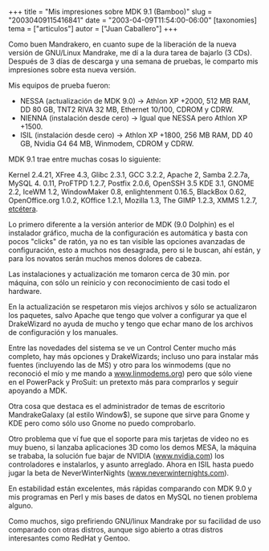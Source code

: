 +++
title = "Mis impresiones sobre MDK 9.1 (Bamboo)"
slug = "20030409115416841"
date = "2003-04-09T11:54:00-06:00"
[taxonomies]
tema = ["articulos"]
autor = ["Juan Caballero"]
+++

Como buen Mandrakero, en cuanto supe de la liberación de la nueva
versión de GNU/Linux Mandrake, me dí a la dura tarea de bajarlo (3 CDs).
Después de 3 días de descarga y una semana de pruebas, le comparto mis
impresiones sobre esta nueva versión.

<!-- more -->
Mis equipos de prueba fueron:

-   NESSA (actualización de MDK 9.0) -\> Athlon XP +2000, 512 MB RAM, DD
    80 GB, TNT2 RIVA 32 MB, Ethernet 10/100, CDROM y CDRW.
-   NIENNA (instalación desde cero) -\> Igual que NESSA pero Athlon XP
    +1500.
-   ISIL (instalación desde cero) -\> Athlon XP +1800, 256 MB RAM, DD 40
    GB, Nvidia G4 64 MB, Winmodem, CDROM y CDRW.

MDK 9.1 trae entre muchas cosas lo siguiente:

Kernel 2.4.21, XFree 4.3, Glibc 2.3.1, GCC 3.2.2, Apache 2, Samba
2.2.7a, MySQL 4. 0.11, ProFTPD 1.2.7, Postfix 2.0.6, OpenSSH 3.5 KDE
3.1, GNOME 2.2, IceWM 1.2, WindowMaker 0.8, enlightenment 0.16.5,
BlackBox 0.62, OpenOffice.org 1.0.2, KOffice 1.2.1, Mozilla 1.3, The
GIMP 1.2.3, XMMS 1.2.7,
[etcétera](http://www.mandrakelinux.com/es/9.1/features/).

Lo primero diferente a la versión anterior de MDK (9.0 Dolphin) es el
instalador gráfico, mucha de la configuración es automática y basta con
pocos "clicks" de ratón, ya no es tan visible las opciones avanzadas de
configuración, esto a muchos nos desagrada, pero si le buscan, ahí
están, y para los novatos serán muchos menos dolores de cabeza.

Las instalaciones y actualización me tomaron cerca de 30 min. por
máquina, con sólo un reinicio y con reconocimiento de casi todo el
hardware.

En la actualización se respetaron mis viejos archivos y sólo se
actualizaron los paquetes, salvo Apache que tengo que volver a
configurar ya que el DrakeWizard no ayuda de mucho y tengo que echar
mano de los archivos de configuración y los manuales.

Entre las novedades del sistema se ve un Control Center mucho más
completo, hay más opciones y DrakeWizards; incluso uno para instalar más
fuentes (incluyendo las de MS) y otro para los winmodems (que no
reconoció el mío y me mando a www.linmodems.org) pero que sólo viene en
el PowerPack y ProSuit: un pretexto más para comprarlos y seguir
apoyando a MDK.

Otra cosa que destaca es el administrador de temas de escritorio
MandrakeGalaxy (al estilo Window$), se supone que sirve para Gnome y KDE
pero como sólo uso Gnome no puedo comprobarlo.

Otro problema que ví fue que el soporte para mis tarjetas de video no es
muy bueno, si lanzaba aplicaciones 3D como los demos MESA, la máquina se
trababa, la solución fue bajar de NVIDIA (www.nvidia.com) los
controladores e instalarlos, y asunto arreglado. Ahora en ISIL hasta
puedo jugar la beta de NeverWinterNights (www.neverwinternights.com).

En estabilidad están excelentes, más rápidas comparando con MDK 9.0 y
mis programas en Perl y mis bases de datos en MySQL no tienen problema
alguno.

Como muchos, sigo prefiriendo GNU/linux Mandrake por su facilidad de uso
comparado con otras distros, aunque sigo abierto a otras distros
interesantes como RedHat y Gentoo.
